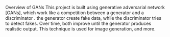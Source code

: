 Overview of GANs
This project is built using generative adversarial network [GANs], which work like a competition between a generator and a discriminator . the generator create fake data, while the discriminator tries to detect fakes. Over time, both improve until the generator produces realistic output. This technique is used for image generation, and more.
